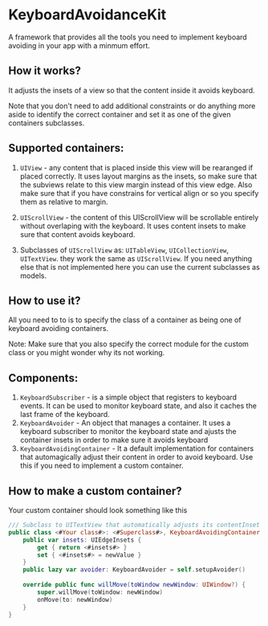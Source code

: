 # KeyboardAvoidanceKit
A framework that provides all the tools you need to implement keyboard avoiding in your app with a minmum effort.

## How it works?

It adjusts the insets of a view so that the content inside it avoids keyboard.

Note that you don't need to add additional constraints or do anything more aside to identify the correct container and set it as one of the given containers subclasses.

## Supported containers:

1. `UIView` - any content that is placed inside this view will be rearanged if placed correctly. It uses layout margins as the insets, so make sure that the subviews relate to this view margin instead of this view edge. 
Also make sure that if you have constrains for vertical align or so you specify them as relative to margin.

2. `UIScrollView` - the content of this UIScrollView will be scrollable entirely without overlaping with the keyboard. It uses content insets to make sure that content avoids keyboard.
3. Subclasses of `UIScrollView` as: `UITableView`, `UICollectionView`, `UITextView`. they work the same as `UIScrollView`. If you need anything else that is not implemented here you can use the current subclasses as models.

## How to use it?

All you need to to is to specify the class of a container as being one of keyboard avoiding containers.

Note: Make sure that you also specify the correct module for the custom class or you might wonder why its not working.

## Components:

1. `KeyboardSubscriber` - is a simple object that registers to keyboard events. It can be used to monitor keyboard state, and also it caches the last frame of the keyboard.
2. `KeyboardAvoider` - An object that manages a container. It uses a keyboard subscriber to monitor the keyboard state and ajusts the container insets in order to make sure it avoids keyboard
3. `KeyboardAvoidingContainer` - It a default implementation for containers that automagically adjust their content in order to avoid keyboard. Use this if you need to implement a custom container.

## How to make a custom container?

Your custom container should look something like this

```swift
/// Subclass to UITextView that automatically adjusts its contentInset to avoid keyboard
public class <#Your class#>: <#Superclass#>, KeyboardAvoidingContainer {
    public var insets: UIEdgeInsets {
        get { return <#insets#> }
        set { <#insets#> = newValue }
    }
    public lazy var avoider: KeyboardAvoider = self.setupAvoider()
    
    override public func willMove(toWindow newWindow: UIWindow?) {
        super.willMove(toWindow: newWindow)
        onMove(to: newWindow)
    }
}
```

